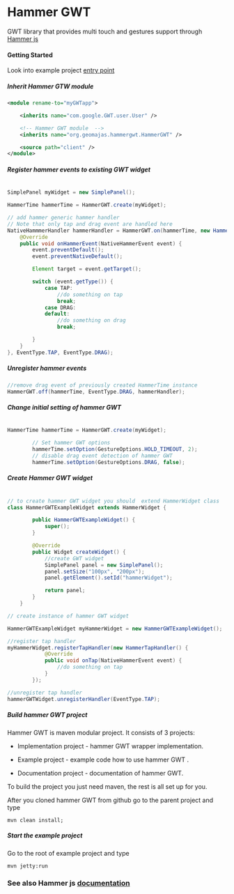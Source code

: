 # Hammer GWT

GWT library that provides multi touch and gestures support through [Hammer js](http://eightmedia.github.io/hammer.js/)

#### Getting Started

Look into example project [entry point](https://github.com/geomajas/geomajas-project-hammer-GWT/blob/master/hammer-GWT-example/src/main/java/org/geomajas/hammergwt/example/client/HammerGWTExample.java)

##### Inherit Hammer GTW module

```xml
<module rename-to="myGWTapp">

    <inherits name="com.google.GWT.user.User" />

    <!-- Hammer GWT module  -->
    <inherits name="org.geomajas.hammergwt.HammerGWT" />

    <source path="client" />
</module>

```

##### Register hammer events to existing GWT widget

```java

SimplePanel myWidget = new SimplePanel();

HammerTime hammerTime = HammerGWT.create(myWidget);

// add hammer generic hammer handler
// Note that only tap and drag event are handled here
NativeHammmerHandler hammerHandler = HammerGWT.on(hammerTime, new HammerHandler() {
    @Override
    public void onHammerEvent(NativeHammerEvent event) {
        event.preventDefault();
        event.preventNativeDefault();

        Element target = event.getTarget();

        switch (event.getType()) {
            case TAP:
                //do something on tap
                break;
            case DRAG:
            default:
                //do something on drag
                break;

        }
    }
}, EventType.TAP, EventType.DRAG);


```

##### Unregister hammer events

```java
//remove drag event of previously created HammerTime instance
HammerGWT.off(hammerTime, EventType.DRAG, hammerHandler);

```

##### Change initial setting of hammer GWT

```java

HammerTime hammerTime = HammerGWT.create(myWidget);

		// Set hammer GWT options
		hammerTime.setOption(GestureOptions.HOLD_TIMEOUT, 2);
		// disable drag event detection of hammer GWT
		hammerTime.setOption(GestureOptions.DRAG, false);

```

##### Create Hammer GWT widget

```java

// to create hammer GWT widget you should  extend HammerWidget class
class HammerGWTExampleWidget extends HammerWidget {

		public HammerGWTExampleWidget() {
			super();
		}

		@Override
		public Widget createWidget() {
		    //create GWT widget
			SimplePanel panel = new SimplePanel();
			panel.setSize("100px", "200px");
			panel.getElement().setId("hammerWidget");

			return panel;
		}
	}

// create instance of hammer GWT widget

HammerGWTExampleWidget myHammerWidget = new HammerGWTExampleWidget();

//register tap handler
myHammerWidget.registerTapHandler(new HammerTapHandler() {
			@Override
			public void onTap(NativeHammerEvent event) {
				//do something on tap
			}
		});

//unregister tap handler
hammerGWTWidget.unregisterHandler(EventType.TAP);
```

##### Build hammer GWT project

Hammer GWT is maven modular project. It consists of 3 projects:

+ Implementation project - hammer GWT wrapper implementation.

+ Example project - example code how to use hammer GWT .

+ Documentation project - documentation of hammer GWT.

To build the project you just need maven, the rest is all set up for you.

After you cloned hammer GWT from github go to the parent project and type

```
mvn clean install;

```

##### Start the example project

Go to the root of example project and type

```
mvn jetty:run

```

### See also Hammer js [documentation](https://github.com/EightMedia/hammer.js/wiki)


